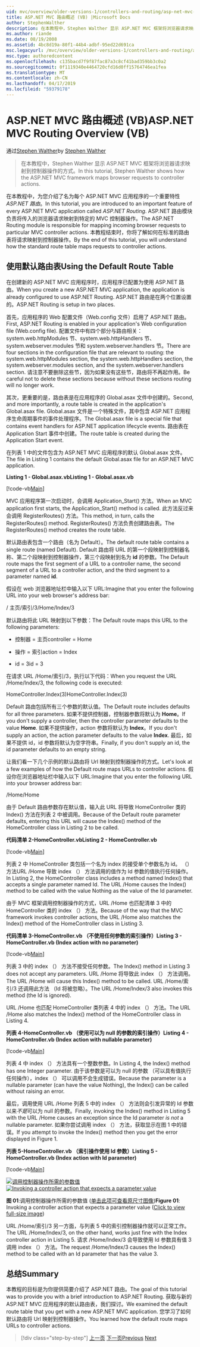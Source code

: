 ```yaml
---
uid: mvc/overview/older-versions-1/controllers-and-routing/asp-net-mvc-routing-overview-vb
title: ASP.NET MVC 路由概述 (VB) |Microsoft Docs
author: StephenWalther
description: 在本教程中，Stephen Walther 显示 ASP.NET MVC 框架将浏览器请求映射到控制器操作的方式。
ms.author: riande
ms.date: 08/19/2008
ms.assetid: 4bc8d19a-80f1-44b4-adbf-95ed22d691ca
msc.legacyurl: /mvc/overview/older-versions-1/controllers-and-routing/asp-net-mvc-routing-overview-vb
msc.type: authoredcontent
ms.openlocfilehash: c135bacd7f9f87fac87a3c8cf41bad359bb3c0a2
ms.sourcegitcommit: 0f1119340e4464720cfd16d0ff15764746ea1fea
ms.translationtype: MT
ms.contentlocale: zh-CN
ms.lasthandoff: 04/17/2019
ms.locfileid: "59379178"
---
```

# <a name="aspnet-mvc-routing-overview-vb"></a><span data-ttu-id="de1f8-103">ASP.NET MVC 路由概述 (VB)</span><span class="sxs-lookup"><span data-stu-id="de1f8-103">ASP.NET MVC Routing Overview (VB)</span></span>

<span data-ttu-id="de1f8-104">通过[Stephen Walther](https://github.com/StephenWalther)</span><span class="sxs-lookup"><span data-stu-id="de1f8-104">by [Stephen Walther](https://github.com/StephenWalther)</span></span>

> <span data-ttu-id="de1f8-105">在本教程中，Stephen Walther 显示 ASP.NET MVC 框架将浏览器请求映射到控制器操作的方式。</span><span class="sxs-lookup"><span data-stu-id="de1f8-105">In this tutorial, Stephen Walther shows how the ASP.NET MVC framework maps browser requests to controller actions.</span></span>


<span data-ttu-id="de1f8-106">在本教程中，为您介绍了名为每个 ASP.NET MVC 应用程序的一个重要特性*ASP.NET 路由*。</span><span class="sxs-lookup"><span data-stu-id="de1f8-106">In this tutorial, you are introduced to an important feature of every ASP.NET MVC application called *ASP.NET Routing*.</span></span> <span data-ttu-id="de1f8-107">ASP.NET 路由模块负责将传入的浏览器请求映射到特定的 MVC 控制器操作。</span><span class="sxs-lookup"><span data-stu-id="de1f8-107">The ASP.NET Routing module is responsible for mapping incoming browser requests to particular MVC controller actions.</span></span> <span data-ttu-id="de1f8-108">本教程结束时，你将了解如何在标准的路由表将请求映射到控制器操作。</span><span class="sxs-lookup"><span data-stu-id="de1f8-108">By the end of this tutorial, you will understand how the standard route table maps requests to controller actions.</span></span>

## <a name="using-the-default-route-table"></a><span data-ttu-id="de1f8-109">使用默认路由表</span><span class="sxs-lookup"><span data-stu-id="de1f8-109">Using the Default Route Table</span></span>

<span data-ttu-id="de1f8-110">在创建新的 ASP.NET MVC 应用程序时，应用程序已配置为使用 ASP.NET 路由。</span><span class="sxs-lookup"><span data-stu-id="de1f8-110">When you create a new ASP.NET MVC application, the application is already configured to use ASP.NET Routing.</span></span> <span data-ttu-id="de1f8-111">ASP.NET 路由是在两个位置设置的。</span><span class="sxs-lookup"><span data-stu-id="de1f8-111">ASP.NET Routing is setup in two places.</span></span>

<span data-ttu-id="de1f8-112">首先，应用程序的 Web 配置文件（Web.config 文件）启用了 ASP.NET 路由。</span><span class="sxs-lookup"><span data-stu-id="de1f8-112">First, ASP.NET Routing is enabled in your application's Web configuration file (Web.config file).</span></span> <span data-ttu-id="de1f8-113">配置文件中有四个部分与路由相关：system.web.httpModules 节、system.web.httpHandlers 节、system.webserver.modules 节和 system.webserver.handlers 节。</span><span class="sxs-lookup"><span data-stu-id="de1f8-113">There are four sections in the configuration file that are relevant to routing: the system.web.httpModules section, the system.web.httpHandlers section, the system.webserver.modules section, and the system.webserver.handlers section.</span></span> <span data-ttu-id="de1f8-114">请注意不要删除这些节，因为如果没有这些节，路由将不再起作用。</span><span class="sxs-lookup"><span data-stu-id="de1f8-114">Be careful not to delete these sections because without these sections routing will no longer work.</span></span>

<span data-ttu-id="de1f8-115">其次，更重要的是，路由表是在应用程序的 Global.asax 文件中创建的。</span><span class="sxs-lookup"><span data-stu-id="de1f8-115">Second, and more importantly, a route table is created in the application's Global.asax file.</span></span> <span data-ttu-id="de1f8-116">Global.asax 文件是一个特殊文件，其中包含 ASP.NET 应用程序生命周期事件的事件处理程序。</span><span class="sxs-lookup"><span data-stu-id="de1f8-116">The Global.asax file is a special file that contains event handlers for ASP.NET application lifecycle events.</span></span> <span data-ttu-id="de1f8-117">路由表在 Application Start 事件中创建。</span><span class="sxs-lookup"><span data-stu-id="de1f8-117">The route table is created during the Application Start event.</span></span>

<span data-ttu-id="de1f8-118">在列表 1 中的文件包含为 ASP.NET MVC 应用程序的默认 Global.asax 文件。</span><span class="sxs-lookup"><span data-stu-id="de1f8-118">The file in Listing 1 contains the default Global.asax file for an ASP.NET MVC application.</span></span>

<span data-ttu-id="de1f8-119">**Listing 1 - Global.asax.vb**</span><span class="sxs-lookup"><span data-stu-id="de1f8-119">**Listing 1 - Global.asax.vb**</span></span>

[!code-vb[Main](asp-net-mvc-routing-overview-vb/samples/sample1.vb)]

<span data-ttu-id="de1f8-120">MVC 应用程序第一次启动时，会调用 Application\_Start() 方法。</span><span class="sxs-lookup"><span data-stu-id="de1f8-120">When an MVC application first starts, the Application\_Start() method is called.</span></span> <span data-ttu-id="de1f8-121">此方法反过来会调用 RegisterRoutes() 方法。</span><span class="sxs-lookup"><span data-stu-id="de1f8-121">This method, in turn, calls the RegisterRoutes() method.</span></span> <span data-ttu-id="de1f8-122">RegisterRoutes() 方法负责创建路由表。</span><span class="sxs-lookup"><span data-stu-id="de1f8-122">The RegisterRoutes() method creates the route table.</span></span>

<span data-ttu-id="de1f8-123">默认路由表包含一个路由（名为 Default）。</span><span class="sxs-lookup"><span data-stu-id="de1f8-123">The default route table contains a single route (named Default).</span></span> <span data-ttu-id="de1f8-124">Default 路由将 URL 的第一个段映射到控制器名称、第二个段映射到控制器操作，第三个段映射到名为 **id** 的参数。</span><span class="sxs-lookup"><span data-stu-id="de1f8-124">The Default route maps the first segment of a URL to a controller name, the second segment of a URL to a controller action, and the third segment to a parameter named **id**.</span></span>

<span data-ttu-id="de1f8-125">假设在 web 浏览器地址栏中输入以下 URL:</span><span class="sxs-lookup"><span data-stu-id="de1f8-125">Imagine that you enter the following URL into your web browser's address bar:</span></span>

<span data-ttu-id="de1f8-126">/ 主页/索引/3</span><span class="sxs-lookup"><span data-stu-id="de1f8-126">/Home/Index/3</span></span>

<span data-ttu-id="de1f8-127">默认路由将此 URL 映射到以下参数：</span><span class="sxs-lookup"><span data-stu-id="de1f8-127">The Default route maps this URL to the following parameters:</span></span>

- <span data-ttu-id="de1f8-128">控制器 = 主页</span><span class="sxs-lookup"><span data-stu-id="de1f8-128">controller = Home</span></span>

- <span data-ttu-id="de1f8-129">操作 = 索引</span><span class="sxs-lookup"><span data-stu-id="de1f8-129">action = Index</span></span>

- <span data-ttu-id="de1f8-130">id = 3</span><span class="sxs-lookup"><span data-stu-id="de1f8-130">id = 3</span></span>

<span data-ttu-id="de1f8-131">在请求 URL /Home/索引/3，执行以下代码：</span><span class="sxs-lookup"><span data-stu-id="de1f8-131">When you request the URL /Home/Index/3, the following code is executed:</span></span>

<span data-ttu-id="de1f8-132">HomeController.Index(3)</span><span class="sxs-lookup"><span data-stu-id="de1f8-132">HomeController.Index(3)</span></span>

<span data-ttu-id="de1f8-133">Default 路由包括所有三个参数的默认值。</span><span class="sxs-lookup"><span data-stu-id="de1f8-133">The Default route includes defaults for all three parameters.</span></span> <span data-ttu-id="de1f8-134">如果不提供控制器，控制器参数将默认为 **Home**。</span><span class="sxs-lookup"><span data-stu-id="de1f8-134">If you don't supply a controller, then the controller parameter defaults to the value **Home**.</span></span> <span data-ttu-id="de1f8-135">如果不提供操作，action 参数将默认为 **Index**。</span><span class="sxs-lookup"><span data-stu-id="de1f8-135">If you don't supply an action, the action parameter defaults to the value **Index**.</span></span> <span data-ttu-id="de1f8-136">最后，如果不提供 id，id 参数将默认为空字符串。</span><span class="sxs-lookup"><span data-stu-id="de1f8-136">Finally, if you don't supply an id, the id parameter defaults to an empty string.</span></span>

<span data-ttu-id="de1f8-137">让我们看一下几个示例的默认路由将 Url 映射到控制器操作的方式。</span><span class="sxs-lookup"><span data-stu-id="de1f8-137">Let's look at a few examples of how the Default route maps URLs to controller actions.</span></span> <span data-ttu-id="de1f8-138">假设你在浏览器地址栏中输入以下 URL:</span><span class="sxs-lookup"><span data-stu-id="de1f8-138">Imagine that you enter the following URL into your browser address bar:</span></span>

<span data-ttu-id="de1f8-139">/Home</span><span class="sxs-lookup"><span data-stu-id="de1f8-139">/Home</span></span>

<span data-ttu-id="de1f8-140">由于 Default 路由参数存在默认值，输入此 URL 将导致 HomeController 类的 Index() 方法在列表 2 中被调用。</span><span class="sxs-lookup"><span data-stu-id="de1f8-140">Because of the Default route parameter defaults, entering this URL will cause the Index() method of the HomeController class in Listing 2 to be called.</span></span>

<span data-ttu-id="de1f8-141">**代码清单 2-HomeController.vb**</span><span class="sxs-lookup"><span data-stu-id="de1f8-141">**Listing 2 - HomeController.vb**</span></span>

[!code-vb[Main](asp-net-mvc-routing-overview-vb/samples/sample2.vb)]

<span data-ttu-id="de1f8-142">列表 2 中 HomeController 类包括一个名为 index 的接受单个参数名为 id。 （） 方法URL /Home 导致 index （） 方法调用的值作为 Id 参数的值执行任何操作。</span><span class="sxs-lookup"><span data-stu-id="de1f8-142">In Listing 2, the HomeController class includes a method named Index() that accepts a single parameter named Id. The URL /Home causes the Index() method to be called with the value Nothing as the value of the Id parameter.</span></span>

<span data-ttu-id="de1f8-143">由于 MVC 框架调用控制器操作的方式，URL /Home 也匹配清单 3 中的 HomeController 类的 index （） 方法。</span><span class="sxs-lookup"><span data-stu-id="de1f8-143">Because of the way that the MVC framework invokes controller actions, the URL /Home also matches the Index() method of the HomeController class in Listing 3.</span></span>

<span data-ttu-id="de1f8-144">**代码清单 3-HomeController.vb （不使用任何参数的索引操作）**</span><span class="sxs-lookup"><span data-stu-id="de1f8-144">**Listing 3 - HomeController.vb (Index action with no parameter)**</span></span>

[!code-vb[Main](asp-net-mvc-routing-overview-vb/samples/sample3.vb)]

<span data-ttu-id="de1f8-145">列表 3 中的 index （） 方法不接受任何参数。</span><span class="sxs-lookup"><span data-stu-id="de1f8-145">The Index() method in Listing 3 does not accept any parameters.</span></span> <span data-ttu-id="de1f8-146">URL /Home 将导致此 index （） 方法调用。</span><span class="sxs-lookup"><span data-stu-id="de1f8-146">The URL /Home will cause this Index() method to be called.</span></span> <span data-ttu-id="de1f8-147">URL /Home/索引/3 还调用此方法 （Id 将被忽略）。</span><span class="sxs-lookup"><span data-stu-id="de1f8-147">The URL /Home/Index/3 also invokes this method (the Id is ignored).</span></span>

<span data-ttu-id="de1f8-148">URL /Home 也匹配 HomeController 类列表 4 中的 index （） 方法。</span><span class="sxs-lookup"><span data-stu-id="de1f8-148">The URL /Home also matches the Index() method of the HomeController class in Listing 4.</span></span>

<span data-ttu-id="de1f8-149">**列表 4-HomeController.vb （使用可以为 null 的参数的索引操作）**</span><span class="sxs-lookup"><span data-stu-id="de1f8-149">**Listing 4 - HomeController.vb (Index action with nullable parameter)**</span></span>

[!code-vb[Main](asp-net-mvc-routing-overview-vb/samples/sample4.vb)]

<span data-ttu-id="de1f8-150">列表 4 中 index （） 方法具有一个整数参数。</span><span class="sxs-lookup"><span data-stu-id="de1f8-150">In Listing 4, the Index() method has one Integer parameter.</span></span> <span data-ttu-id="de1f8-151">由于该参数是可以为 null 的参数 （可以具有值执行任何操作），index （） 可以调用不会生成错误。</span><span class="sxs-lookup"><span data-stu-id="de1f8-151">Because the parameter is a nullable parameter (can have the value Nothing), the Index() can be called without raising an error.</span></span>

<span data-ttu-id="de1f8-152">最后，调用使用 URL /Home 列表 5 中的 index （） 方法则会引发异常的 Id 参数以来*不是*可以为 null 的参数。</span><span class="sxs-lookup"><span data-stu-id="de1f8-152">Finally, invoking the Index() method in Listing 5 with the URL /Home causes an exception since the Id parameter *is not* a nullable parameter.</span></span> <span data-ttu-id="de1f8-153">如果你尝试调用 index （） 方法，获取显示在图 1 中的错误。</span><span class="sxs-lookup"><span data-stu-id="de1f8-153">If you attempt to invoke the Index() method then you get the error displayed in Figure 1.</span></span>

<span data-ttu-id="de1f8-154">**列表 5-HomeController.vb （索引操作使用 Id 参数）**</span><span class="sxs-lookup"><span data-stu-id="de1f8-154">**Listing 5 - HomeController.vb (Index action with Id parameter)**</span></span>

[!code-vb[Main](asp-net-mvc-routing-overview-vb/samples/sample5.vb)]


<span data-ttu-id="de1f8-155">[![调用控制器操作所需的参数值](asp-net-mvc-routing-overview-vb/_static/image1.jpg)](asp-net-mvc-routing-overview-vb/_static/image1.png)</span><span class="sxs-lookup"><span data-stu-id="de1f8-155">[![Invoking a controller action that expects a parameter value](asp-net-mvc-routing-overview-vb/_static/image1.jpg)](asp-net-mvc-routing-overview-vb/_static/image1.png)</span></span>

<span data-ttu-id="de1f8-156">**图 01**:调用控制器操作所需的参数值 ([单击此项可查看原尺寸图像](asp-net-mvc-routing-overview-vb/_static/image2.png))</span><span class="sxs-lookup"><span data-stu-id="de1f8-156">**Figure 01**: Invoking a controller action that expects a parameter value ([Click to view full-size image](asp-net-mvc-routing-overview-vb/_static/image2.png))</span></span>


<span data-ttu-id="de1f8-157">URL /Home/索引/3 另一方面，与列表 5 中的索引控制器操作就可以正常工作。</span><span class="sxs-lookup"><span data-stu-id="de1f8-157">The URL /Home/Index/3, on the other hand, works just fine with the Index controller action in Listing 5.</span></span> <span data-ttu-id="de1f8-158">请求 /Home/Index/3 会导致使用 Id 参数具有值 3 调用 index （） 方法。</span><span class="sxs-lookup"><span data-stu-id="de1f8-158">The request /Home/Index/3 causes the Index() method to be called with an Id parameter that has the value 3.</span></span>

## <a name="summary"></a><span data-ttu-id="de1f8-159">总结</span><span class="sxs-lookup"><span data-stu-id="de1f8-159">Summary</span></span>

<span data-ttu-id="de1f8-160">本教程的目标是为你提供简要介绍了 ASP.NET 路由。</span><span class="sxs-lookup"><span data-stu-id="de1f8-160">The goal of this tutorial was to provide you with a brief introduction to ASP.NET Routing.</span></span> <span data-ttu-id="de1f8-161">获取与新的 ASP.NET MVC 应用程序的默认路由表，我们探讨。</span><span class="sxs-lookup"><span data-stu-id="de1f8-161">We examined the default route table that you get with a new ASP.NET MVC application.</span></span> <span data-ttu-id="de1f8-162">您学习了如何默认路由将 Url 映射到控制器操作。</span><span class="sxs-lookup"><span data-stu-id="de1f8-162">You learned how the default route maps URLs to controller actions.</span></span>

> [!div class="step-by-step"]
> <span data-ttu-id="de1f8-163">[上一页](creating-an-action-cs.md)
> [下一页](understanding-action-filters-vb.md)</span><span class="sxs-lookup"><span data-stu-id="de1f8-163">[Previous](creating-an-action-cs.md)
[Next](understanding-action-filters-vb.md)</span></span>

